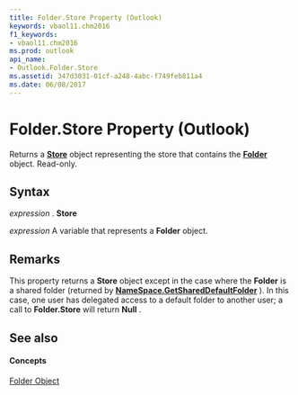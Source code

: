 ```yaml
---
title: Folder.Store Property (Outlook)
keywords: vbaol11.chm2016
f1_keywords:
- vbaol11.chm2016
ms.prod: outlook
api_name:
- Outlook.Folder.Store
ms.assetid: 347d3031-01cf-a248-4abc-f749feb811a4
ms.date: 06/08/2017
---
```



# Folder.Store Property (Outlook)

Returns a **[Store](store-object-outlook.md)** object representing the store that contains the **[Folder](folder-object-outlook.md)** object. Read-only.


## Syntax

 _expression_ . **Store**

 _expression_ A variable that represents a **Folder** object.


## Remarks

This property returns a **Store** object except in the case where the **Folder** is a shared folder (returned by **[NameSpace.GetSharedDefaultFolder](namespace-getshareddefaultfolder-method-outlook.md)** ). In this case, one user has delegated access to a default folder to another user; a call to **Folder.Store** will return **Null** .


## See also


#### Concepts


[Folder Object](folder-object-outlook.md)

